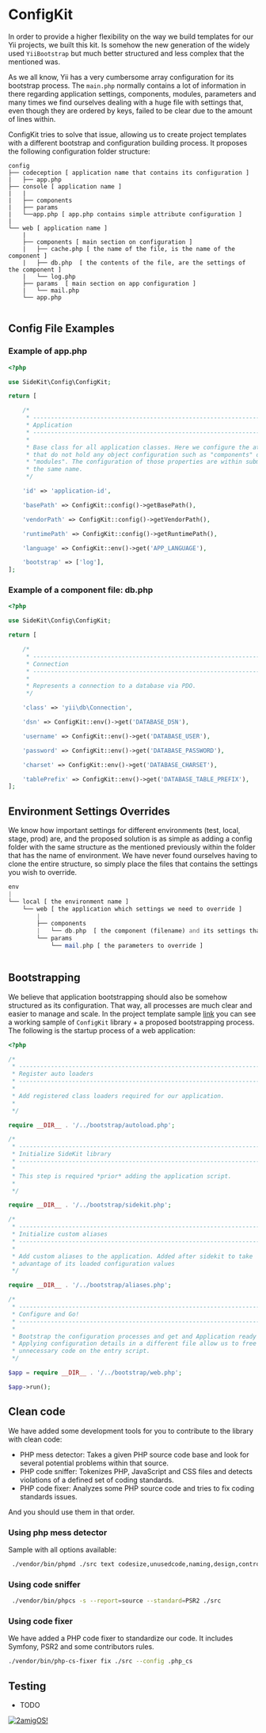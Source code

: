# ConfigKit 

In order to provide a higher flexibility on the way we build templates for our Yii projects, we built this kit. Is 
somehow the new generation of the widely used `YiiBootstrap` but much better structured and less complex that the 
mentioned was.

As we all know, Yii has a very cumbersome array configuration for its bootstrap process. The `main.php` normally 
contains a lot of information in there regarding application settings, components, modules, parameters and many times 
we find ourselves dealing with a huge file with settings that, even though they are ordered by keys, failed to be 
clear due to the amount of lines within. 
 
ConfigKit tries to solve that issue, allowing us to create project templates with a different bootstrap and 
configuration building process. It proposes the following configuration folder structure: 

```
config 
├── codeception [ application name that contains its configuration ]
|   ├── app.php
├── console [ application name ]
|   | 
|   ├── components 
|   ├── params 
|   └──app.php [ app.php contains simple attribute configuration ]
|
└── web [ application name ]
    | 
    ├── components [ main section on configuration ]
    |   ├── cache.php [ the name of the file, is the name of the component ]
    |   ├── db.php  [ the contents of the file, are the settings of the component ]
    |   └── log.php
    ├── params  [ main section on app configuration ]
    |   └── mail.php 
    └── app.php
    
```

## Config File Examples

### Example of app.php

```php
<?php

use SideKit\Config\ConfigKit;

return [

    /*
     * --------------------------------------------------------------------------
     * Application
     * --------------------------------------------------------------------------
     *
     * Base class for all application classes. Here we configure the attributes
     * that do not hold any object configuration such as "components" or
     * "modules". The configuration of those properties are within submodules of
     * the same name.
     */

    'id' => 'application-id',

    'basePath' => ConfigKit::config()->getBasePath(),

    'vendorPath' => ConfigKit::config()->getVendorPath(),

    'runtimePath' => ConfigKit::config()->getRuntimePath(),

    'language' => ConfigKit::env()->get('APP_LANGUAGE'),

    'bootstrap' => ['log'],
];
```

### Example of a component file: db.php

```php
<?php

use SideKit\Config\ConfigKit;

return [

    /*
     * --------------------------------------------------------------------------
     * Connection
     * --------------------------------------------------------------------------
     *
     * Represents a connection to a database via PDO.
     */

    'class' => 'yii\db\Connection',

    'dsn' => ConfigKit::env()->get('DATABASE_DSN'),

    'username' => ConfigKit::env()->get('DATABASE_USER'),

    'password' => ConfigKit::env()->get('DATABASE_PASSWORD'),

    'charset' => ConfigKit::env()->get('DATABASE_CHARSET'),

    'tablePrefix' => ConfigKit::env()->get('DATABASE_TABLE_PREFIX'),
];
```

## Environment Settings Overrides 

We know how important settings for different environments (test, local, stage, prod) are, and the proposed solution is 
as simple as adding a config folder with the same structure as the mentioned previously within the folder that has the 
name of environment. We have never found ourselves having to clone the entire structure, so simply place the files that 
contains the settings you wish to override. 

```php
env
|
└── local [ the environment name ]
    └── web [ the application which settings we need to override ]
        | 
        ├── components
        |   └── db.php  [ the component (filename) and its settings that we wish to override ]
        └── params
            └── mail.php [ the parameters to override ]
        
```

## Bootstrapping 

We believe that application bootstrapping should also be somehow structured as its configuration. That way, all 
processes are much clear and easier to manage and scale. In the project template sample [link]() you can see a working 
sample of `ConfigKit` library + a proposed bootstrapping process. The following is the startup process of a web 
application: 

```php
<?php

/*
 * --------------------------------------------------------------------------
 * Register auto loaders
 * --------------------------------------------------------------------------
 *
 * Add registered class loaders required for our application.
 *
 */

require __DIR__ . '/../bootstrap/autoload.php';

/*
 * --------------------------------------------------------------------------
 * Initialize SideKit library
 * --------------------------------------------------------------------------
 *
 * This step is required *prior* adding the application script.
 *
 */

require __DIR__ . '/../bootstrap/sidekit.php';

/*
 * --------------------------------------------------------------------------
 * Initialize custom aliases
 * --------------------------------------------------------------------------
 *
 * Add custom aliases to the application. Added after sidekit to take
 * advantage of its loaded configuration values
 */

require __DIR__ . '/../bootstrap/aliases.php';

/*
 * --------------------------------------------------------------------------
 * Configure and Go!
 * --------------------------------------------------------------------------
 *
 * Bootstrap the configuration processes and get and Application ready to use.
 * Applying configuration details in a different file allow us to free up
 * unnecessary code on the entry script.
 */

$app = require __DIR__ . '/../bootstrap/web.php';

$app->run();
```


## Clean code
 
We have added some development tools for you to contribute to the library with clean code: 

- PHP mess detector: Takes a given PHP source code base and look for several potential problems within that source.
- PHP code sniffer: Tokenizes PHP, JavaScript and CSS files and detects violations of a defined set of coding standards.
- PHP code fixer: Analyzes some PHP source code and tries to fix coding standards issues.

And you should use them in that order. 

### Using php mess detector

Sample with all options available:

```bash 
 ./vendor/bin/phpmd ./src text codesize,unusedcode,naming,design,controversial,cleancode
```

### Using code sniffer
 
```bash 
 ./vendor/bin/phpcs -s --report=source --standard=PSR2 ./src
```

### Using code fixer

We have added a PHP code fixer to standardize our code. It includes Symfony, PSR2 and some contributors rules. 

```bash 
./vendor/bin/php-cs-fixer fix ./src --config .php_cs
```

## Testing

- TODO

[![2amigOS!](https://s.gravatar.com/avatar/55363394d72945ff7ed312556ec041e0?s=80)](http://www.2amigos.us) 
